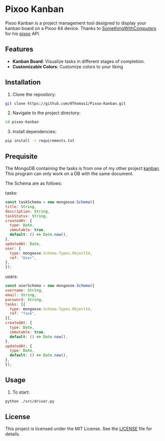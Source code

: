 # Pixoo Kanban

Pixoo Kanban is a project management tool designed to display your kanban board on a Pixoo 64 device.
Thanks to [SomethingWithComputers](https://github.com/SomethingWithComputers) for his [pixoo](https://github.com/SomethingWithComputers/pixoo) API.

## Features


- **Kanban Board**: Visualize tasks in different stages of completion.
- **Customizable Colors**: Customize colors to your liking

## Installation

1. Clone the repository:
  ```sh
  git clone https://github.com/0Thomas1/Pixoo-Kanban.git
  ```
2. Navigate to the project directory:
  ```sh
  cd pixoo-kanban
  ```
3. Install dependencies:
  ```sh
  pip install -r requirements.txt
  ```
## Prequisite
  The MongoDB containing the tasks is from one of my other project [kanban](https://github.com/0Thomas1/kanban). This program can only work on a DB with the same document.

  The Schema are as follows:

  tasks:
  ```js
  const taskSchema = new mongoose.Schema({
  title: String,
  description: String,
  taskStatus: String,
  createdAt: {
    type: Date,
    immutable: true,
    default: () => Date.now(),
  },
  updatedAt: Date,
  user: {
    type: mongoose.Schema.Types.ObjectId,
    ref: "User",
  },
  });
  ```

  users:

  ```js
  const userSchema = new mongoose.Schema({
  username: String,
  email: String,
  password: String,
  tasks: [{
    type: mongoose.Schema.Types.ObjectId,
    ref: "Task",
  }],
  createdAt: {
    type: Date,
    immutable: true,
    default: () => Date.now(),
  },
  updatedAt: {
    type: Date,
    default: () => Date.now(),
  },
  });
  ```

## Usage

1. To start:
  ```sh
  python ./src/driver.py
  ```



## License

This project is licensed under the MIT License. See the [LICENSE](LICENSE) file for details.

